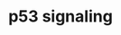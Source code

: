 ---
annotations:
- type: Pathway Ontology
  value: p53 signaling pathway
authors:
- Lindarieswijk
- MaintBot
- Egonw
- Jmelius
- Fehrhart
description: http://www.kegg.jp/ (mmu04115)  p53 activation is induced by a number
  of stress signals, including DNA damage, oxidative stress and activated oncogenes.
  The p53 protein is employed as a transcriptional activator of p53-regulated genes.
  This results in three major outputs; cell cycle arrest, cellular senescence or apoptosis.
  Other p53-regulated gene functions communicate with adjacent cells, repair the damaged
  DNA or set up positive and negative feedback loops that enhance or attenuate the
  functions of the p53 protein and integrate these stress responses with other signal
  transduction pathways.
last-edited: 2016-08-01
organisms:
- Mus musculus
redirect_from:
- /index.php/Pathway:WP2902
- /instance/WP2902
schema-jsonld:
- '@context': https://schema.org/
  '@id': https://wikipathways.github.io/pathways/WP2902.html
  '@type': Dataset
  creator:
    '@type': Organization
    name: WikiPathways
  description: http://www.kegg.jp/ (mmu04115)  p53 activation is induced by a number
    of stress signals, including DNA damage, oxidative stress and activated oncogenes.
    The p53 protein is employed as a transcriptional activator of p53-regulated genes.
    This results in three major outputs; cell cycle arrest, cellular senescence or
    apoptosis. Other p53-regulated gene functions communicate with adjacent cells,
    repair the damaged DNA or set up positive and negative feedback loops that enhance
    or attenuate the functions of the p53 protein and integrate these stress responses
    with other signal transduction pathways.
  keywords:
  - Ccnb2
  - Ccnd3
  - Trp53
  - Gm5593
  - Siah1b
  - Ddb2
  - Ccnd1
  - mmu-miR-291b-3p
  - Cycs
  - Ccnd2
  - Sfn
  - mmu-miR-16-5p
  - Pidd1
  - Ccnb1
  - mmu-let-7b-5p
  - Cdkn1a
  - mmu-miR-103a-3p
  - Mdm2
  - Ccnb3
  - Casp8
  - mmu-miR-291a-3p
  - Ppm1d
  - mmu-miR-295-3p
  - mmu-miR-223-3p
  - mmu-miR-449a-5p
  - Ccne1
  - Bai1
  - mmu-miR-1a-3p
  - Cd82
  - Cdk2
  - Cyct
  - mmu-miR-20a-5p
  - Pmaip1
  - Rprm
  - mmu-miR-17-5p
  - mmu-miR-145a-5p
  - mmu-miR-362-5p
  - Apaf1
  - Rrm2b
  - Perp
  - Cdk1
  - Tsc2
  - Igfbp3
  - Atr
  - mmu-miR-149-5p
  - Mdm4
  - Ccne2
  - Zmat3
  - Thbs1
  - Sesn3
  - Gadd45b
  - mmu-miR-30e-5p
  - mmu-miR-302d-3p
  - Gtse1
  - Cdkn2a
  - mmu-miR-19b-3p
  - Siah1a
  - mmu-miR-24-3p
  - Serpine1
  - Trp73
  - mmu-miR-9-5p
  - Rfwd2
  - mmu-miR-29b-3p
  - Igf1
  - mmu-miR-216a-5p
  - mmu-miR-297a-5p
  - mmu-miR-758-3p
  - Chek2
  - Shisa5
  - mmu-miR-34b-5p
  - Gadd45a
  - Chek1
  - mmu-miR-124-3p
  - Ccng1
  - mmu-miR-217-5p
  - mmu-miR-21-5p
  - Bid
  - Gadd45g
  - Steap3
  - Fas
  - Serpinb5
  - Casp3
  - Ei24
  - Rchy1
  - mmu-miR-15a-5p
  - mmu-miR-181a-5p
  - mmu-miR-122-5p
  - Pten
  - mmu-miR-181b-5p
  - mmu-miR-21a-5p
  - mmu-miR-195a-5p
  - Bbc3
  - Cdk6
  - Casp9
  - mmu-miR-294-3p
  - mmu-miR-425-5p
  - Cdk4
  - Ccng2
  - mmu-miR-7b-5p
  - mmu-miR-503-5p
  - mmu-miR-18a-5p
  - Atm
  - mmu-miR-340-5p
  - mmu-miR-486-5p
  - Sesn2
  - Rrm2
  - mmu-miR-301b-3p
  - Bax
  - Sesn1
  license: CC0
  name: p53 signaling
seo: CreativeWork
title: p53 signaling
wpid: WP2902
---